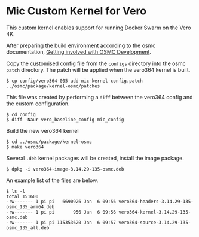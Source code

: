 # Mic Custom Kernel for Vero

This custom kernel enables support for running Docker Swarm on the Vero 4K.

After preparing the build environment according to the osmc documentation, [Getting involved with OSMC Development](https://osmc.tv/wiki/development/getting-involved-with-osmc-development).

Copy the customised config file from the `configs` directory into the osmc `patch` directory. 
The patch will be applied when the vero364 kernel is built.

```shell
$ cp config/vero364-005-add-mic-kernel-config.patch ../osmc/package/kernel-osmc/patches
```

This file was created by performing a `diff` between the vero364 config and the custom configuration.

```shell
$ cd config
$ diff -Naur vero_baseline_config mic_config
```

Build the new vero364 kernel

```shell
$ cd ../osmc/package/kernel-osmc
$ make vero364
```

Several `.deb` kernel packages will be created, install the image package.

```shell
$ dpkg -i vero364-image-3.14.29-135-osmc.deb
```

An example list of the files are below.

```shell
$ ls -l 
total 151600
-rw------- 1 pi pi   6690926 Jan  6 09:56 vero364-headers-3.14.29-135-osmc_135_arm64.deb
-rw------- 1 pi pi       956 Jan  6 09:56 vero364-kernel-3.14.29-135-osmc.deb
-rw------- 1 pi pi 115353620 Jan  6 09:57 vero364-source-3.14.29-135-osmc_135_all.deb
```
